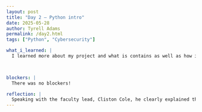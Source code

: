 ```yaml
---
layout: post
title: "Day 2 – Python intro"
date: 2025-05-28
author: Tyrell Adams
permalink: /day2.html
tags: ["Python", "Cybersecurity"]

what_i_learned: |
  I learned more about my project and what is contains as well as how it relates to cybersecurity. This information was given by the mentor for my project and I also learned a little about every other mentor and their project on top of that. For example, my mentor stated that the basis of everything in the field of cybersecurity runs on the CIA triad, which is confidentiality, integrity, and availability. After that I got a refresher on Python when it comes to data types, which is a classification, and functions which is a piece a code that performs a specific task.

 

blockers: |
  There was no blockers!

reflection: |
  Speaking with the faculty lead, Cliston Cole, he clearly explained the project and what's expected. He also explained what we needed to do before the first in person day. The Python101 course with very easy to understand and it was also very interactive on top of that. Lastly, the fun activity that we called headbands, after everything was very fun and interactive as well.
---
```

